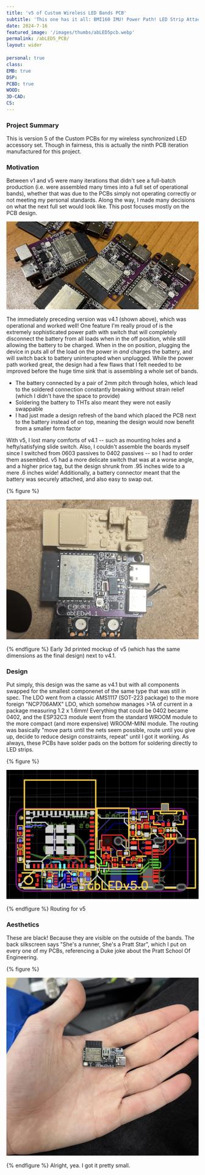 ```yaml
---
title: 'v5 of Custom Wireless LED Bands PCB'
subtitle: 'This one has it all: BMI160 IMU! Power Path! LED Strip Attachment! ESP32C3! And of course, USB-C.'
date: 2024-7-16
featured_image: '/images/thumbs/abLED5pcb.webp'
permalink: /abLED5_PCB/
layout: wider

personal: true
class:
EMB: true
DSP: 
PCBD: true
WOOD:
3D-CAD:
CS:
---
```



<h3> Project Summary </h3>

This is version 5 of the Custom PCBs for my wireless synchronized LED accessory set. Though in fairness, this is actually the ninth PCB iteration manufactured for this project.

<h3> Motivation </h3>

Between v1 and v5 were many iterations that didn't see a full-batch production (i.e. were assembled many times into a full set of operational bands), whether that was due to the PCBs simply not operating correctly or not meeting my personal standards. Along the way, I made many decisions on what the next full set would look like. This post focuses mostly on the PCB design.

![](/images/abled5pcb/ab41.jpeg)

The immediately preceding version was v4.1 (shown above), which was operational and worked well! One feature I'm really proud of is the extremely sophisticated power path with switch that will completely disconnect the battery from all loads when in the off position, while still allowing the battery to be charged. When in the on position, plugging the device in puts all of the load on the power in *and* charges the battery, and will switch back to battery uninterupted when unplugged. While the power path worked great, the design had a few flaws that I felt needed to be improved before the huge time sink that is assembling a whole set of bands.

* The battery connected by a pair of 2mm pitch through holes, which lead to the soldered connection constantly breaking without strain relief (which I didn't have the space to provide)
* Soldering the battery to THTs also meant they were not easily swappable
* I had just made a design refresh of the band which placed the PCB next to the battery instead of on top, meaning the design would now benefit from a smaller form factor

With v5, I lost many comforts of v4.1 -- such as mounting holes and a hefty/satisfying slide switch. Also, I couldn't assemble the boards myself since I switched from 0603 passives to 0402 passives -- so I had to order them assembled. v5 had a more delicate switch that was at a worse angle, and a higher price tag, but the design shrunk from .95 inches wide to a mere .6 inches wide! Additionally, a battery connector meant that the battery was securely attached, and also easy to swap out.

{% figure %}
<p><img src="/images/abled5pcb/ab_compare.jpeg" alt="Comparison"></p>
{% endfigure %}
	Early 3d printed mockup of v5 
	(which has the same dimensions as the final design)
	next to v4.1.

<h3> Design </h3>
Put simply, this design was the same as v4.1 but with all components swapped for the smallest componenet of the same type that was still in spec. The LDO went from a classic AMS1117 (SOT-223 package) to the more foreign "NCP706AMX" LDO, which somehow manages >1A of current in a package measuring 1.2 x 1.6mm! Everything that could be 0402 became 0402, and the ESP32C3 module went from the standard WROOM module to the more compact (and more expensive) WROOM-MINI module. The routing was basically "move parts until the nets seem possible, route until you give up, decide to reduce design constraints, repeat" until I got it working. As always, these PCBs have solder pads on the bottom for soldering directly to LED strips.

{% figure %}
<p><img src="/images/abled5pcb/route5.webp" alt="Routing"></p>
{% endfigure %}
	Routing for v5

<h3> Aesthetics </h3>
These are black! Because they are visible on the outside of the bands. The back silkscreen says "She's a runner, She's a Pratt Star", which I put on every one of my PCBs, referencing a Duke joke about the Pratt School Of Engineering.

{% figure %}
<p><img src="/images/abled5pcb/in_hand.webp" alt="Tiny"></p>
{% endfigure %}
	Alright, yea. I got it pretty small.
